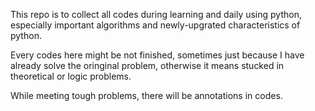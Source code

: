 This repo is to collect all codes during learning and daily using python, especially important algorithms and newly-upgrated characteristics of python.

Every codes here might be not finished, sometimes just because I have already solve the oringinal problem, otherwise it means stucked in theoretical or logic problems.

While meeting tough problems, there will be annotations in codes.
